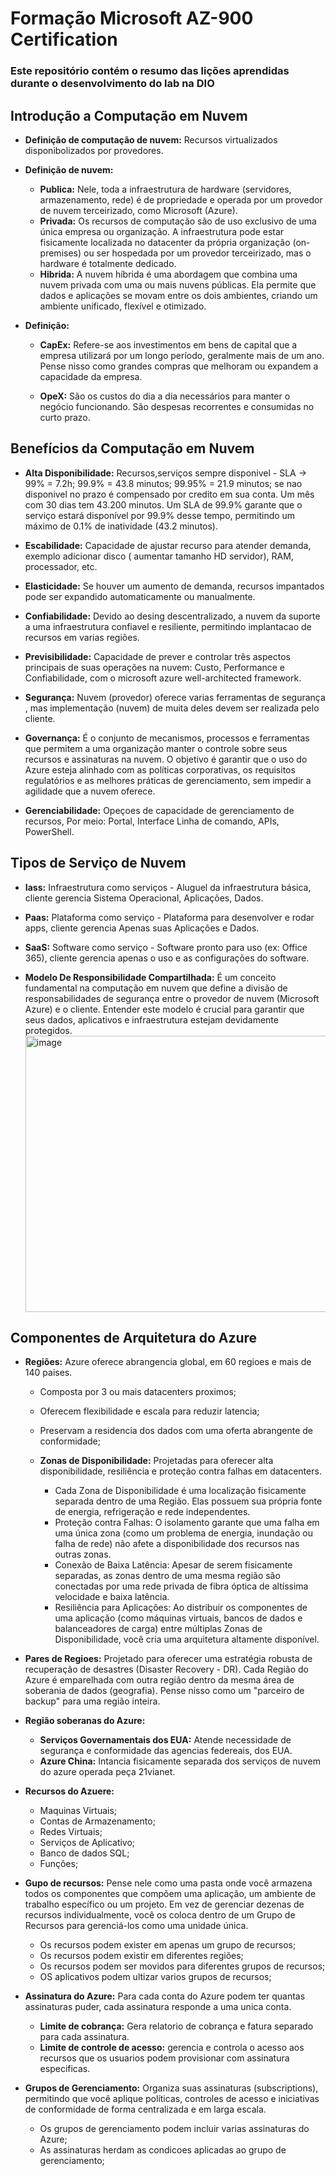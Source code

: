 # Formação Microsoft AZ-900 Certification

### Este repositório contém o resumo das lições aprendidas durante o desenvolvimento do lab na DIO

## Introdução a Computação em Nuvem 

- **Definição de computação de nuvem:** Recursos virtualizados disponibolizados por provedores.  
    
- **Definição de nuvem:**  
  - **Publica:** Nele, toda a infraestrutura de hardware (servidores, armazenamento, rede) é de propriedade e operada por um provedor de nuvem terceirizado, como Microsoft (Azure).  
  - **Privada:** Os recursos de computação são de uso exclusivo de uma única empresa ou organização. A infraestrutura pode estar fisicamente localizada no datacenter da própria organização (on-premises) ou ser hospedada por um provedor terceirizado, mas o hardware é totalmente dedicado.  
  - **Hibrida:** A nuvem híbrida é uma abordagem que combina uma nuvem privada com uma ou mais nuvens públicas. Ela permite que dados e aplicações se movam entre os dois ambientes, criando um ambiente unificado, flexível e otimizado.
   
- **Definição:**
  - **CapEx:** Refere-se aos investimentos em bens de capital que a empresa utilizará por um longo período, geralmente mais de um ano. Pense nisso como grandes compras que melhoram ou expandem a capacidade da empresa.
    
  - **OpeX:** São os custos do dia a dia necessários para manter o negócio funcionando. São despesas recorrentes e consumidas no curto prazo.  

## Benefícios da Computação em Nuvem  

- **Alta Disponibilidade:** Recursos,serviços sempre disponivel - SLA -> 99% = 7.2h; 99.9% = 43.8 minutos; 99.95% = 21.9 minutos; se nao disponivel no prazo é compensado por credito em sua conta.   Um mês com 30 dias tem 43.200 minutos. Um SLA de 99.9% garante que o serviço estará disponível por 99.9% desse tempo, permitindo um máximo de 0.1% de inatividade (43.2 minutos).  

- **Escabilidade:** Capacidade de ajustar recurso para atender demanda, exemplo adicionar disco ( aumentar tamanho HD servidor), RAM, processador, etc.

- **Elasticidade:** Se houver um aumento de demanda, recursos impantados pode ser expandido automaticamente ou manualmente.

- **Confiabilidade:** Devido ao desing descentralizado, a nuvem da suporte a uma infraestrutura confiavel e resiliente, permitindo implantacao de recursos em varias regiões.

- **Previsibilidade:** Capacidade de prever e controlar três aspectos principais de suas operações na nuvem: Custo, Performance e Confiabilidade, com o microsoft azure well-architected framework.

- **Segurança:** Nuvem (provedor) oferece varias ferramentas de segurança , mas implementação (nuvem) de muita deles devem ser realizada pelo cliente.

- **Governança:** É o conjunto de mecanismos, processos e ferramentas que permitem a uma organização manter o controle sobre seus recursos e assinaturas na nuvem. O objetivo é garantir que o uso do Azure esteja alinhado com as políticas corporativas, os requisitos regulatórios e as melhores práticas de gerenciamento, sem impedir a agilidade que a nuvem oferece.

- **Gerenciabilidade:** Opeçoes de capacidade de gerenciamento de recursos, Por meio: Portal, Interface Linha de comando, APIs, PowerShell.

## Tipos de Serviço de Nuvem  

- **Iass:** Infraestrutura como serviços - Aluguel da infraestrutura básica, cliente gerencia Sistema Operacional, Aplicações, Dados.

- **Paas:** Plataforma como serviço - Plataforma para desenvolver e rodar apps, cliente gerencia Apenas suas Aplicações e Dados.	

- **SaaS:** Software como serviço - Software pronto para uso (ex: Office 365), cliente gerencia apenas o uso e as configurações do software.

- **Modelo De Responsibilidade Compartilhada:** É um conceito fundamental na computação em nuvem que define a divisão de responsabilidades de segurança entre o provedor de nuvem (Microsoft Azure) e o cliente. Entender este modelo é crucial para garantir que seus dados, aplicativos e infraestrutura estejam devidamente protegidos.  
  <img width="819" height="442" alt="image" src="https://github.com/user-attachments/assets/35fe9c36-4d47-4ab9-954f-8b81f5d6b848" />  

## Componentes de Arquitetura do Azure  

- **Regiões:** Azure oferece abrangencia global, em 60 regioes e mais de 140 paises.  
    - Composta por 3 ou mais datacenters proximos;  
    - Oferecem flexibilidade e escala para reduzir latencia;  
    - Preservam a residencia dos dados com uma oferta abrangente de conformidade;

  - **Zonas de Disponibilidade:**  Projetadas para oferecer alta disponibilidade, resiliência e proteção contra falhas em datacenters.  
      - Cada Zona de Disponibilidade é uma localização fisicamente separada dentro de uma Região. Elas possuem sua própria fonte de energia, refrigeração e rede independentes.  
      - Proteção contra Falhas: O isolamento garante que uma falha em uma única zona (como um problema de energia, inundação ou falha de rede) não afete a disponibilidade dos recursos nas outras zonas.  
      - Conexão de Baixa Latência: Apesar de serem fisicamente separadas, as zonas dentro de uma mesma região são conectadas por uma rede privada de fibra óptica de altíssima velocidade e baixa latência.  
      - Resiliência para Aplicações: Ao distribuir os componentes de uma aplicação (como máquinas virtuais, bancos de dados e balanceadores de carga) entre múltiplas Zonas de Disponibilidade, você cria uma arquitetura altamente disponível.  

- **Pares de Regioes:** Projetado para oferecer uma estratégia robusta de recuperação de desastres (Disaster Recovery - DR). Cada Região do Azure é emparelhada com outra região dentro da mesma área de soberania de dados (geografia). Pense nisso como um "parceiro de backup" para uma região inteira.  

- **Região soberanas do Azure:**  
    - **Serviços Governamentais dos EUA:** Atende necessidade de segurança e conformidade das agencias federeais, dos EUA.  
    - **Azure China:** Intancia fisicamente separada dos serviços de nuvem do azure operada peça 21vianet.

- **Recursos do Azuere:**
  - Maquinas Virtuais;
  - Contas de Armazenamento;
  - Redes Virtuais;
  - Serviços de Aplicativo;
  - Banco de dados SQL;
  - Funções;
           
- **Gupo de recursos:** Pense nele como uma pasta onde você armazena todos os componentes que compõem uma aplicação, um ambiente de trabalho específico ou um projeto. Em vez de gerenciar dezenas de recursos individualmente, você os coloca dentro de um Grupo de Recursos para gerenciá-los como uma unidade única.  
    - Os recursos podem exister em apenas um grupo de recursos;  
    - Os recursos podem existir em diferentes regiões;  
    - Os recursos podem ser movidos para diferentes grupos de recursos;  
    - OS aplicativos podem ultizar varios grupos de recursos;  

- **Assinatura do Azure:** Para cada conta do Azure podem ter quantas assinaturas puder, cada assinatura responde a uma unica conta.  
  - **Limite de cobrança:** Gera relatorio de cobrança e fatura separado para cada assinatura.  
  - **Limite de controle de acesso:** gerencia e controla o acesso aos recursos que os usuarios podem provisionar com assinatura especificas.
 
- **Grupos de Gerenciamento:** Organiza suas assinaturas (subscriptions), permitindo que você aplique políticas, controles de acesso e iniciativas de conformidade de forma centralizada e em larga escala.
    - Os grupos de gerenciamento podem incluir varias assinaturas do Azure;
    - As assinaturas herdam as condicoes aplicadas ao grupo de gerenciamento;
